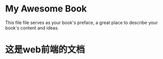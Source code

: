 # My Awesome Book

This file file serves as your book's preface, a great place to describe your book's content and ideas.

# 这是web前端的文档



